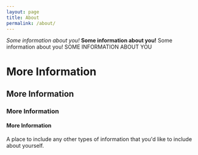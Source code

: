 ```yaml
---
layout: page
title: About
permalink: /about/
---
```


_Some information about you!_
**Some information about you!**
Some information about you!
SOME INFORMATION ABOUT YOU

# More Information
## More Information
### More Information
#### More Information

A place to include any other types of information that you'd like to include about yourself.

